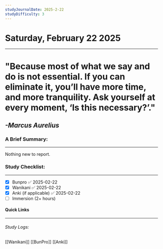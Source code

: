 ```yaml
---
studyJournalDate: 2025-2-22
studyDifficulty: 3
---
```


# Saturday, February 22 2025
---
# "Because most of what we say and do is not essential. If you can eliminate it, you’ll have more time, and more tranquility. Ask yourself at every moment, ‘Is this necessary?’."

## *-Marcus Aurelius*


### A Brief Summary:
---
Nothing new to report.

### Study Checklist:
---
- [x] Bunpro ✅ 2025-02-22
- [x] Wanikani ✅ 2025-02-22
- [x] Anki (if applicable) ✅ 2025-02-22
- [ ] Immersion (2+ hours)

#### Quick Links
---
###### Study Logs:
[[Wanikani]]
[[BunPro]]
[[Anki]]